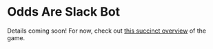 Odds Are Slack Bot
==================

Details coming soon! For now, check out [this succinct overview](http://www.urbandictionary.com/define.php?term=Odds+are) of the game.